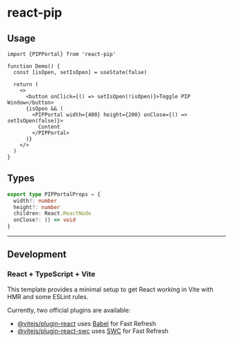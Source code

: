 # react-pip

## Usage

```tsx
import {PIPPortal} from 'react-pip'

function Demo() {
  const [isOpen, setIsOpen] = useState(false)

  return (
    <>
      <button onClick={() => setIsOpen(!isOpen)}>Toggle PIP Window</button>
      {isOpen && (
        <PIPPortal width={400} height={200} onClose={() => setIsOpen(false)}>
          Content
        </PIPPortal>
      )}
    </>
  )
}
```

## Types

```ts
export type PIPPortalProps = {
  width?: number
  height?: number
  children: React.ReactNode
  onClose?: () => void
}
```

---

## Development

### React + TypeScript + Vite

This template provides a minimal setup to get React working in Vite with HMR and some ESLint rules.

Currently, two official plugins are available:

- [@vitejs/plugin-react](https://github.com/vitejs/vite-plugin-react/blob/main/packages/plugin-react/README.md) uses [Babel](https://babeljs.io/) for Fast Refresh
- [@vitejs/plugin-react-swc](https://github.com/vitejs/vite-plugin-react-swc) uses [SWC](https://swc.rs/) for Fast Refresh
